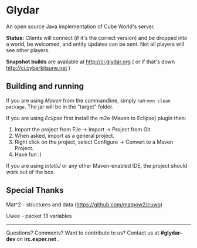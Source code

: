 Glydar
==========

An open source Java implementation of Cube World's server.

**Status:** Clients will connect (if it's the correct version) and be dropped into a world, be welcomed, and entity updates can be sent. Not all players will see other players.

**Snapshot builds** are available at http://ci.glydar.org ( or if that's down http://ci.cyberkitsune.net )

Building and running
-----
If you are using *Maven* from the commandline, simply run `mvn clean package`. The jar will be in the "target" folder.

If you are using *Eclipse* first install the m2e (Maven to Eclipse) plugin then:

1. Import the project from File -> Import -> Project from Git.
2. When asked, import as a general project.
3. Right click on the project, select Configure -> Convert to a Maven Project.
4. Have fun :)

If you are using *IntelliJ* or any other Maven-enabled IDE, the project should work out of the box.

Special Thanks
-----
Mat^2 - structures and data (https://github.com/matpow2/cuwo)

Uwee - packet 13 variables

---

Questions? Comments? Want to contribute to us? Contact us at <strong> #glydar-dev </strong> on <strong> irc.esper.net </strong>.

